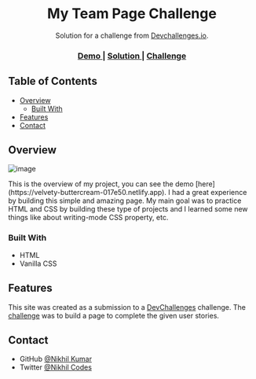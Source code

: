 <!-- Please update value in the {}  -->

<h1 align="center">My Team Page Challenge</h1>

<div align="center">
   Solution for a challenge from  <a href="http://devchallenges.io" target="_blank">Devchallenges.io</a>.
</div>

<div align="center">
  <h3>
    <a href="https://velvety-buttercream-017e50.netlify.app/">
      Demo
    </a>
    <span> | </span>
    <a href="https://{your-url-to-the-solution}">
      Solution
    </a>
    <span> | </span>
    <a href="https://devchallenges.io/challenges/hhmesazsqgKXrTkYkt0U">
      Challenge
    </a>
  </h3>
</div>

<!-- TABLE OF CONTENTS -->

## Table of Contents

- [Overview](#overview)
  - [Built With](#built-with)
- [Features](#features)
- [Contact](#contact)

<!-- OVERVIEW -->

## Overview

![image](https://user-images.githubusercontent.com/69680591/203552972-756652b7-d15c-4f86-b6b3-23de5be57e9b.png)


<!-- - Where can I see your demo? -->This is the overview of my project, you can see the demo [here](https://velvety-buttercream-017e50.netlify.app).
<!-- - What was your experience? -->I had a great experience by building this simple and amazing page.
<!-- - What have you learned/improved? --> My main goal was to practice HTML and CSS by building these type of projects and I learned some new things like about writing-mode CSS property, etc.

### Built With

<!-- This section should list any major frameworks that you built your project using. Here are a few examples.-->

- HTML
- Vanilla CSS

## Features

<!-- List the features of your application or follow the template. Don't share the figma file here :) -->

This site was created as a submission to a [DevChallenges](https://devchallenges.io/challenges) challenge. The [challenge](https://devchallenges.io/challenges/hhmesazsqgKXrTkYkt0U) was to build a page to complete the given user stories.



## Contact

- GitHub [@Nikhil Kumar](https://github.com/Nikhil-H4WK)
- Twitter [@Nikhil Codes](https://{twitter.com/nikhil__codes)
